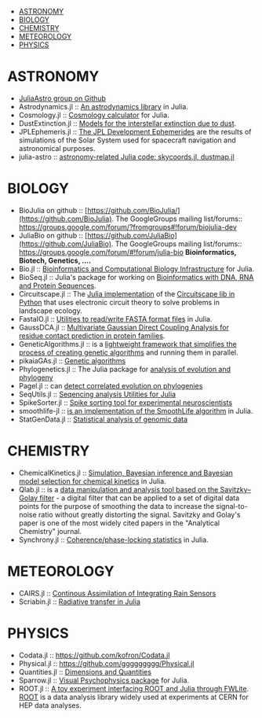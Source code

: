 * [ASTRONOMY](#astronomy)
* [BIOLOGY](#biology)
* [CHEMISTRY](#chemistry)
* [METEOROLOGY](#meteorology)
* [PHYSICS](#physics)


# ASTRONOMY 
* [JuliaAstro group on Github](https://github.com/JuliaAstro)
* Astrodynamics.jl :: [An astrodynamics library](https://github.com/helgee/Astrodynamics.jl) in Julia.
* Cosmology.jl :: [Cosmology calculator](https://github.com/nolta/Cosmology.jl) for Julia.
* DustExtinction.jl :: [Models for the interstellar extinction due to dust](https://github.com/kbarbary/DustExtinction.jl).
* JPLEphemeris.jl :: [The JPL Development Ephemerides](https://github.com/helgee/JPLEphemeris.jl) are the results of simulations of the Solar System used for spacecraft navigation and astronomical purposes.
* julia-astro :: [astronomy-related Julia code: skycoords.jl, dustmap.jl](https://github.com/kbarbary/julia-astro)


# BIOLOGY 
* BioJulia on github :: [https://github.com/BioJulia/](https://github.com/BioJulia). The GoogleGroups mailing list/forums:: https://groups.google.com/forum/?fromgroups#!forum/biojulia-dev
* JuliaBio on github :: [https://github.com/JuliaBio](https://github.com/JuliaBio). The GoogleGroups mailing list/forums:: https://groups.google.com/forum/#!forum/julia-bio
**Bioinformatics, Biotech, Genetics, ....**
* Bio.jl :: [Bioinformatics and Computational Biology Infrastructure](https://github.com/BioJulia/Bio.jl) for Julia.
* BioSeq.jl :: Julia's package for working on [Bioinformatics with DNA, RNA and Protein Sequences](https://github.com/diegozea/BioSeq.jl).
* Circuitscape.jl :: The [Julia implementation](https://github.com/tanmaykm/Circuitscape.jl) of the [Circuitscape lib in Python](http://www.circuitscape.org/) that uses electronic circuit theory to solve problems in landscape ecology.
* FastaIO.jl :: [Utilities to read/write FASTA format files](https://github.com/carlobaldassi/FastaIO.jl) in Julia.
* GaussDCA.jl :: [Multivariate Gaussian Direct Coupling Analysis for residue contact prediction in protein families](https://github.com/carlobaldassi/GaussDCA.jl).
* GeneticAlgorithms.jl :: is a [lightweight framework that simplifies the process of creating genetic algorithms](https://github.com/forio/GeneticAlgorithms.jl) and running them in parallel.
* pikaiaGAs.jl :: [Genetic algorithms](https://github.com/tmeits/pikaiaGAs.jl)
* Phylogenetics.jl :: The Julia package for [analysis of evolution and phylogeny](https://github.com/Ward9250/Phylogenetics.jl)
* Pagel.jl :: can [detect correlated evolution on phylogenies](https://github.com/porterjamesj/Pagel.jl)
* SeqUtils.jl :: [Seqencing analysis Utilities for Julia](https://github.com/nlhepler/SeqUtils.jl)
* SpikeSorter.jl :: [Spike sorting tool for experimental neuroscientists](https://github.com/grero/SpikeSorter.jl)
* smoothlife-jl :: [is an implementation of the SmoothLife algorithm](https://github.com/jamak/smoothlife-jl) in Julia.
* StatGenData.jl :: [Statistical analysis of genomic data](https://github.com/dmbates/StatGenData.jl)

# CHEMISTRY
* ChemicalKinetics.jl :: [Simulation, Bayesian inference and Bayesian model selection for chemical kinetics](https://github.com/scidom/ChemicalKinetics.jl) in Julia.
* Qlab.jl :: is a [data manipulation and analysis tool based on the Savitzky–Golay filter](https://github.com/blakejohnson/Qlab.jl) - a digital filter that can be applied to a set of digital data points for the purpose of smoothing the data to increase the signal-to-noise ratio without greatly distorting the signal. Savitzky and Golay's paper is one of the most widely cited papers in the "Analytical Chemistry" journal.
* Synchrony.jl :: [Coherence/phase-locking statistics](https://github.com/simonster/Synchrony.jl) in Julia.


# METEOROLOGY
* CAIRS.jl :: [Continous Assimilation of Integrating Rain Sensors](https://github.com/scheidan/CAIRS.jl)
* Scriabin.jl :: [Radiative transfer in Julia](https://github.com/jsbj/Scriabin.jl)


# PHYSICS 
* Codata.jl :: https://github.com/kofron/Codata.jl
* Physical.jl :: https://github.com/ggggggggg/Physical.jl
* Quantities.jl :: [Dimensions and Quantities](https://github.com/ElOceanografo/Quantities.jl)
* Sparrow.jl :: [Visual Psychophysics package](https://github.com/rennis250/Sparrow.jl) for Julia.
* ROOT.jl :: [A toy experiment interfacing ROOT and Julia through FWLite](https://github.com/jpata/ROOT.jl). [ROOT](http://root.cern.ch) is a data analysis library widely used at experiments at CERN for HEP data analyses.

